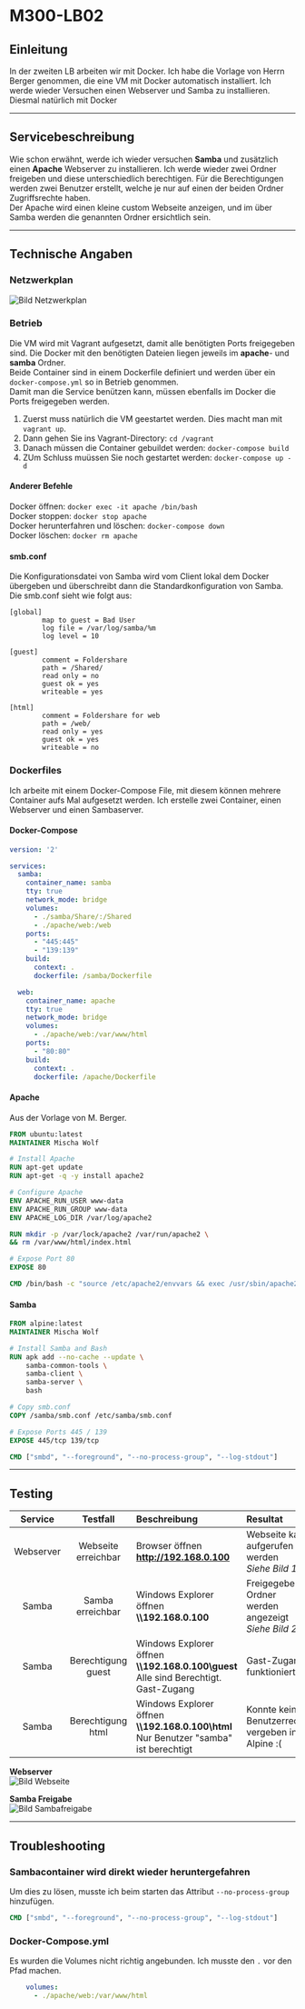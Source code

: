# M300-LB02
## Einleitung
In der zweiten LB arbeiten wir mit Docker. Ich habe die Vorlage von Herrn Berger genommen, die eine VM mit Docker automatisch installiert.
Ich werde wieder Versuchen einen Webserver und Samba zu installieren. Diesmal natürlich mit Docker
***

## Servicebeschreibung
Wie schon erwähnt, werde ich wieder versuchen **Samba** und zusätzlich einen **Apache** Webserver zu installieren. Ich werde wieder zwei Ordner freigeben und diese unterschiedlich berechtigen. 
Für die Berechtigungen werden zwei Benutzer erstellt, welche je nur auf einen der beiden Ordner Zugriffsrechte haben.    
Der Apache wird einen kleine custom Webseite anzeigen, und im über Samba werden die genannten Ordner ersichtlich sein.
***

## Technische Angaben

### Netzwerkplan
![Bild Netzwerkplan](Images/LB02-Netzwerkplan.png) 

### Betrieb
Die VM wird mit Vagrant aufgesetzt, damit alle benötigten Ports freigegeben sind. Die Docker mit den benötigten Dateien liegen jeweils im **apache**- und **samba** Ordner.  
Beide Container sind in einem Dockerfile definiert und werden über ein `docker-compose.yml` so in Betrieb genommen.   
Damit man die Service benützen kann, müssen ebenfalls im Docker die Ports freigegeben werden.     

1. Zuerst muss natürlich die VM geestartet werden. Dies macht man mit `vagrant up`.
2. Dann gehen Sie ins Vagrant-Directory:         `cd /vagrant`
3. Danach müssen die Container gebuildet werden: `docker-compose build`
4. ZUm Schluss muüssen Sie noch gestartet werden:   `docker-compose up -d`

#### Anderer Befehle
Docker öffnen:                        `docker exec -it apache /bin/bash`    
Docker stoppen:                       `docker stop apache`    
Docker herunterfahren und löschen:    `docker-compose down`    
Docker löschen:                       `docker rm apache`  

#### smb.conf
Die Konfigurationsdatei von Samba wird vom Client lokal dem Docker übergeben und überschreibt dann die Standardkonfiguration von Samba. Die smb.conf sieht wie folgt aus:

```Properties
[global]
        map to guest = Bad User
        log file = /var/log/samba/%m
        log level = 10

[guest]
        comment = Foldershare
        path = /Shared/
        read only = no
        guest ok = yes
        writeable = yes

[html]
        comment = Foldershare for web
        path = /web/
        read only = yes
        guest ok = yes
        writeable = no
```
### Dockerfiles
Ich arbeite mit einem Docker-Compose File, mit diesem können mehrere Container aufs Mal aufgesetzt werden. Ich erstelle zwei Container, einen Webserver und einen Sambaserver.
#### Docker-Compose
```yml
version: '2'

services:
  samba:
    container_name: samba
    tty: true
    network_mode: bridge
    volumes:
      - ./samba/Share/:/Shared
      - ./apache/web:/web
    ports:
      - "445:445"
      - "139:139"
    build:
      context: .
      dockerfile: /samba/Dockerfile

  web:
    container_name: apache
    tty: true
    network_mode: bridge
    volumes:
      - ./apache/web:/var/www/html
    ports:
      - "80:80"
    build:
      context: .
      dockerfile: /apache/Dockerfile
```
#### Apache
Aus der Vorlage von M. Berger.
```Dockerfile
FROM ubuntu:latest
MAINTAINER Mischa Wolf

# Install Apache
RUN apt-get update
RUN apt-get -q -y install apache2 

# Configure Apache
ENV APACHE_RUN_USER www-data
ENV APACHE_RUN_GROUP www-data
ENV APACHE_LOG_DIR /var/log/apache2

RUN mkdir -p /var/lock/apache2 /var/run/apache2 \
&& rm /var/www/html/index.html

# Expose Port 80
EXPOSE 80

CMD /bin/bash -c "source /etc/apache2/envvars && exec /usr/sbin/apache2 -DFOREGROUND"
```
#### Samba
```Dockerfile
FROM alpine:latest
MAINTAINER Mischa Wolf

# Install Samba and Bash
RUN apk add --no-cache --update \
    samba-common-tools \
    samba-client \
    samba-server \
    bash

# Copy smb.conf
COPY /samba/smb.conf /etc/samba/smb.conf

# Expose Ports 445 / 139
EXPOSE 445/tcp 139/tcp

CMD ["smbd", "--foreground", "--no-process-group", "--log-stdout"]
```
***

## Testing
| Service | Testfall | Beschreibung | Resultat |
|:--:|:--:|:--|:--|
| Webserver | Webseite erreichbar | Browser öffnen<br>**http://192.168.0.100** | Webseite kann aufgerufen werden<br>*Siehe Bild 1* |
| Samba | Samba erreichbar | Windows Explorer öffnen<br> **\\\192.168.0.100** | Freigegebene Ordner<br>werden angezeigt<br>*Siehe Bild 2* |
| Samba | Berechtigung<br>guest | Windows Explorer öffnen<br> **\\\192.168.0.100\guest**<br>Alle sind Berechtigt. Gast-Zugang | Gast-Zugang funktioniert |
| Samba | Berechtigung<br>html | Windows Explorer öffnen<br> **\\\192.168.0.100\html**<br>Nur Benutzer "samba" ist berechtigt | Konnte keine Benutzerrechte vergeben in Alpine :( |

**Webserver**   
![Bild Webseite](Images/Webserver.png)

**Samba Freigabe**  
![Bild Sambafreigabe](Images/Samba.png)  
***

## Troubleshooting
### Sambacontainer wird direkt wieder heruntergefahren
Um dies zu lösen, musste ich beim starten das Attribut `--no-process-group` hinzufügen.

```Dockerfile
CMD ["smbd", "--foreground", "--no-process-group", "--log-stdout"]
```

### Docker-Compose.yml
Es wurden die Volumes nicht richtig angebunden. Ich musste den `.` vor den Pfad machen.
```yml
    volumes:
      - ./apache/web:/var/www/html
```